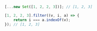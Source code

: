 ```javascript
[...new Set([1, 2, 2, 3])]; // [1, 2, 3]
```

```javascript
[1, 2, 2, 3].filter((v, i, a) => {
    return i === a.indexOf(v);
}); // [1, 2, 3]
```
